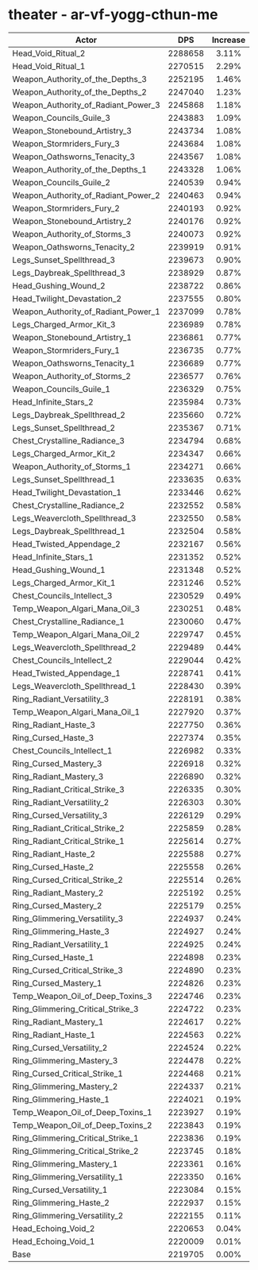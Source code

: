 # theater - ar-vf-yogg-cthun-me
| Actor | DPS | Increase |
|---|:---:|:---:|
|Head_Void_Ritual_2|2288658|3.11%|
|Head_Void_Ritual_1|2270515|2.29%|
|Weapon_Authority_of_the_Depths_3|2252195|1.46%|
|Weapon_Authority_of_the_Depths_2|2247040|1.23%|
|Weapon_Authority_of_Radiant_Power_3|2245868|1.18%|
|Weapon_Councils_Guile_3|2243883|1.09%|
|Weapon_Stonebound_Artistry_3|2243734|1.08%|
|Weapon_Stormriders_Fury_3|2243684|1.08%|
|Weapon_Oathsworns_Tenacity_3|2243567|1.08%|
|Weapon_Authority_of_the_Depths_1|2243328|1.06%|
|Weapon_Councils_Guile_2|2240539|0.94%|
|Weapon_Authority_of_Radiant_Power_2|2240463|0.94%|
|Weapon_Stormriders_Fury_2|2240193|0.92%|
|Weapon_Stonebound_Artistry_2|2240176|0.92%|
|Weapon_Authority_of_Storms_3|2240073|0.92%|
|Weapon_Oathsworns_Tenacity_2|2239919|0.91%|
|Legs_Sunset_Spellthread_3|2239673|0.90%|
|Legs_Daybreak_Spellthread_3|2238929|0.87%|
|Head_Gushing_Wound_2|2238722|0.86%|
|Head_Twilight_Devastation_2|2237555|0.80%|
|Weapon_Authority_of_Radiant_Power_1|2237099|0.78%|
|Legs_Charged_Armor_Kit_3|2236989|0.78%|
|Weapon_Stonebound_Artistry_1|2236861|0.77%|
|Weapon_Stormriders_Fury_1|2236735|0.77%|
|Weapon_Oathsworns_Tenacity_1|2236689|0.77%|
|Weapon_Authority_of_Storms_2|2236577|0.76%|
|Weapon_Councils_Guile_1|2236329|0.75%|
|Head_Infinite_Stars_2|2235984|0.73%|
|Legs_Daybreak_Spellthread_2|2235660|0.72%|
|Legs_Sunset_Spellthread_2|2235367|0.71%|
|Chest_Crystalline_Radiance_3|2234794|0.68%|
|Legs_Charged_Armor_Kit_2|2234347|0.66%|
|Weapon_Authority_of_Storms_1|2234271|0.66%|
|Legs_Sunset_Spellthread_1|2233635|0.63%|
|Head_Twilight_Devastation_1|2233446|0.62%|
|Chest_Crystalline_Radiance_2|2232552|0.58%|
|Legs_Weavercloth_Spellthread_3|2232550|0.58%|
|Legs_Daybreak_Spellthread_1|2232504|0.58%|
|Head_Twisted_Appendage_2|2232167|0.56%|
|Head_Infinite_Stars_1|2231352|0.52%|
|Head_Gushing_Wound_1|2231348|0.52%|
|Legs_Charged_Armor_Kit_1|2231246|0.52%|
|Chest_Councils_Intellect_3|2230529|0.49%|
|Temp_Weapon_Algari_Mana_Oil_3|2230251|0.48%|
|Chest_Crystalline_Radiance_1|2230060|0.47%|
|Temp_Weapon_Algari_Mana_Oil_2|2229747|0.45%|
|Legs_Weavercloth_Spellthread_2|2229489|0.44%|
|Chest_Councils_Intellect_2|2229044|0.42%|
|Head_Twisted_Appendage_1|2228741|0.41%|
|Legs_Weavercloth_Spellthread_1|2228430|0.39%|
|Ring_Radiant_Versatility_3|2228191|0.38%|
|Temp_Weapon_Algari_Mana_Oil_1|2227920|0.37%|
|Ring_Radiant_Haste_3|2227750|0.36%|
|Ring_Cursed_Haste_3|2227374|0.35%|
|Chest_Councils_Intellect_1|2226982|0.33%|
|Ring_Cursed_Mastery_3|2226918|0.32%|
|Ring_Radiant_Mastery_3|2226890|0.32%|
|Ring_Radiant_Critical_Strike_3|2226335|0.30%|
|Ring_Radiant_Versatility_2|2226303|0.30%|
|Ring_Cursed_Versatility_3|2226129|0.29%|
|Ring_Radiant_Critical_Strike_2|2225859|0.28%|
|Ring_Radiant_Critical_Strike_1|2225614|0.27%|
|Ring_Radiant_Haste_2|2225588|0.27%|
|Ring_Cursed_Haste_2|2225558|0.26%|
|Ring_Cursed_Critical_Strike_2|2225514|0.26%|
|Ring_Radiant_Mastery_2|2225192|0.25%|
|Ring_Cursed_Mastery_2|2225179|0.25%|
|Ring_Glimmering_Versatility_3|2224937|0.24%|
|Ring_Glimmering_Haste_3|2224927|0.24%|
|Ring_Radiant_Versatility_1|2224925|0.24%|
|Ring_Cursed_Haste_1|2224898|0.23%|
|Ring_Cursed_Critical_Strike_3|2224890|0.23%|
|Ring_Cursed_Mastery_1|2224826|0.23%|
|Temp_Weapon_Oil_of_Deep_Toxins_3|2224746|0.23%|
|Ring_Glimmering_Critical_Strike_3|2224722|0.23%|
|Ring_Radiant_Mastery_1|2224617|0.22%|
|Ring_Radiant_Haste_1|2224563|0.22%|
|Ring_Cursed_Versatility_2|2224524|0.22%|
|Ring_Glimmering_Mastery_3|2224478|0.22%|
|Ring_Cursed_Critical_Strike_1|2224468|0.21%|
|Ring_Glimmering_Mastery_2|2224337|0.21%|
|Ring_Glimmering_Haste_1|2224021|0.19%|
|Temp_Weapon_Oil_of_Deep_Toxins_1|2223927|0.19%|
|Temp_Weapon_Oil_of_Deep_Toxins_2|2223843|0.19%|
|Ring_Glimmering_Critical_Strike_1|2223836|0.19%|
|Ring_Glimmering_Critical_Strike_2|2223745|0.18%|
|Ring_Glimmering_Mastery_1|2223361|0.16%|
|Ring_Glimmering_Versatility_1|2223350|0.16%|
|Ring_Cursed_Versatility_1|2223084|0.15%|
|Ring_Glimmering_Haste_2|2222937|0.15%|
|Ring_Glimmering_Versatility_2|2222155|0.11%|
|Head_Echoing_Void_2|2220653|0.04%|
|Head_Echoing_Void_1|2220009|0.01%|
|Base|2219705|0.00%|
